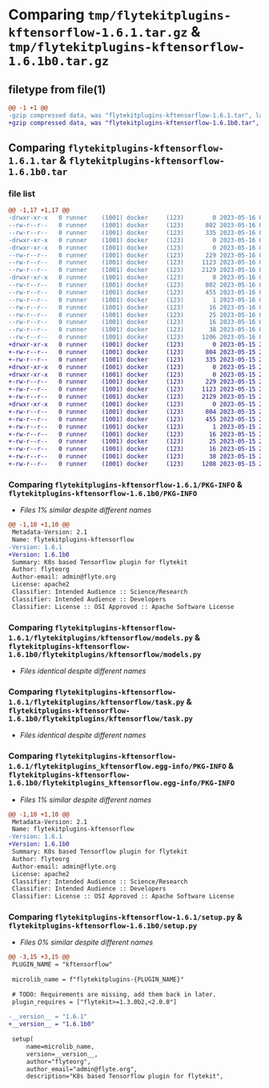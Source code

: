 # Comparing `tmp/flytekitplugins-kftensorflow-1.6.1.tar.gz` & `tmp/flytekitplugins-kftensorflow-1.6.1b0.tar.gz`

## filetype from file(1)

```diff
@@ -1 +1 @@
-gzip compressed data, was "flytekitplugins-kftensorflow-1.6.1.tar", last modified: Tue May 16 00:12:33 2023, max compression
+gzip compressed data, was "flytekitplugins-kftensorflow-1.6.1b0.tar", last modified: Mon May 15 22:07:06 2023, max compression
```

## Comparing `flytekitplugins-kftensorflow-1.6.1.tar` & `flytekitplugins-kftensorflow-1.6.1b0.tar`

### file list

```diff
@@ -1,17 +1,17 @@
-drwxr-xr-x   0 runner    (1001) docker     (123)        0 2023-05-16 00:12:33.922357 flytekitplugins-kftensorflow-1.6.1/
--rw-r--r--   0 runner    (1001) docker     (123)      802 2023-05-16 00:12:33.922357 flytekitplugins-kftensorflow-1.6.1/PKG-INFO
--rw-r--r--   0 runner    (1001) docker     (123)      335 2023-05-16 00:12:01.000000 flytekitplugins-kftensorflow-1.6.1/README.md
-drwxr-xr-x   0 runner    (1001) docker     (123)        0 2023-05-16 00:12:33.918357 flytekitplugins-kftensorflow-1.6.1/flytekitplugins/
-drwxr-xr-x   0 runner    (1001) docker     (123)        0 2023-05-16 00:12:33.922357 flytekitplugins-kftensorflow-1.6.1/flytekitplugins/kftensorflow/
--rw-r--r--   0 runner    (1001) docker     (123)      229 2023-05-16 00:12:01.000000 flytekitplugins-kftensorflow-1.6.1/flytekitplugins/kftensorflow/__init__.py
--rw-r--r--   0 runner    (1001) docker     (123)     1123 2023-05-16 00:12:01.000000 flytekitplugins-kftensorflow-1.6.1/flytekitplugins/kftensorflow/models.py
--rw-r--r--   0 runner    (1001) docker     (123)     2129 2023-05-16 00:12:01.000000 flytekitplugins-kftensorflow-1.6.1/flytekitplugins/kftensorflow/task.py
-drwxr-xr-x   0 runner    (1001) docker     (123)        0 2023-05-16 00:12:33.922357 flytekitplugins-kftensorflow-1.6.1/flytekitplugins_kftensorflow.egg-info/
--rw-r--r--   0 runner    (1001) docker     (123)      802 2023-05-16 00:12:33.000000 flytekitplugins-kftensorflow-1.6.1/flytekitplugins_kftensorflow.egg-info/PKG-INFO
--rw-r--r--   0 runner    (1001) docker     (123)      455 2023-05-16 00:12:33.000000 flytekitplugins-kftensorflow-1.6.1/flytekitplugins_kftensorflow.egg-info/SOURCES.txt
--rw-r--r--   0 runner    (1001) docker     (123)        1 2023-05-16 00:12:33.000000 flytekitplugins-kftensorflow-1.6.1/flytekitplugins_kftensorflow.egg-info/dependency_links.txt
--rw-r--r--   0 runner    (1001) docker     (123)       16 2023-05-16 00:12:33.000000 flytekitplugins-kftensorflow-1.6.1/flytekitplugins_kftensorflow.egg-info/namespace_packages.txt
--rw-r--r--   0 runner    (1001) docker     (123)       25 2023-05-16 00:12:33.000000 flytekitplugins-kftensorflow-1.6.1/flytekitplugins_kftensorflow.egg-info/requires.txt
--rw-r--r--   0 runner    (1001) docker     (123)       16 2023-05-16 00:12:33.000000 flytekitplugins-kftensorflow-1.6.1/flytekitplugins_kftensorflow.egg-info/top_level.txt
--rw-r--r--   0 runner    (1001) docker     (123)       38 2023-05-16 00:12:33.922357 flytekitplugins-kftensorflow-1.6.1/setup.cfg
--rw-r--r--   0 runner    (1001) docker     (123)     1206 2023-05-16 00:12:27.000000 flytekitplugins-kftensorflow-1.6.1/setup.py
+drwxr-xr-x   0 runner    (1001) docker     (123)        0 2023-05-15 22:07:06.983806 flytekitplugins-kftensorflow-1.6.1b0/
+-rw-r--r--   0 runner    (1001) docker     (123)      804 2023-05-15 22:07:06.983806 flytekitplugins-kftensorflow-1.6.1b0/PKG-INFO
+-rw-r--r--   0 runner    (1001) docker     (123)      335 2023-05-15 22:06:44.000000 flytekitplugins-kftensorflow-1.6.1b0/README.md
+drwxr-xr-x   0 runner    (1001) docker     (123)        0 2023-05-15 22:07:06.983806 flytekitplugins-kftensorflow-1.6.1b0/flytekitplugins/
+drwxr-xr-x   0 runner    (1001) docker     (123)        0 2023-05-15 22:07:06.983806 flytekitplugins-kftensorflow-1.6.1b0/flytekitplugins/kftensorflow/
+-rw-r--r--   0 runner    (1001) docker     (123)      229 2023-05-15 22:06:44.000000 flytekitplugins-kftensorflow-1.6.1b0/flytekitplugins/kftensorflow/__init__.py
+-rw-r--r--   0 runner    (1001) docker     (123)     1123 2023-05-15 22:06:44.000000 flytekitplugins-kftensorflow-1.6.1b0/flytekitplugins/kftensorflow/models.py
+-rw-r--r--   0 runner    (1001) docker     (123)     2129 2023-05-15 22:06:44.000000 flytekitplugins-kftensorflow-1.6.1b0/flytekitplugins/kftensorflow/task.py
+drwxr-xr-x   0 runner    (1001) docker     (123)        0 2023-05-15 22:07:06.983806 flytekitplugins-kftensorflow-1.6.1b0/flytekitplugins_kftensorflow.egg-info/
+-rw-r--r--   0 runner    (1001) docker     (123)      804 2023-05-15 22:07:06.000000 flytekitplugins-kftensorflow-1.6.1b0/flytekitplugins_kftensorflow.egg-info/PKG-INFO
+-rw-r--r--   0 runner    (1001) docker     (123)      455 2023-05-15 22:07:06.000000 flytekitplugins-kftensorflow-1.6.1b0/flytekitplugins_kftensorflow.egg-info/SOURCES.txt
+-rw-r--r--   0 runner    (1001) docker     (123)        1 2023-05-15 22:07:06.000000 flytekitplugins-kftensorflow-1.6.1b0/flytekitplugins_kftensorflow.egg-info/dependency_links.txt
+-rw-r--r--   0 runner    (1001) docker     (123)       16 2023-05-15 22:07:06.000000 flytekitplugins-kftensorflow-1.6.1b0/flytekitplugins_kftensorflow.egg-info/namespace_packages.txt
+-rw-r--r--   0 runner    (1001) docker     (123)       25 2023-05-15 22:07:06.000000 flytekitplugins-kftensorflow-1.6.1b0/flytekitplugins_kftensorflow.egg-info/requires.txt
+-rw-r--r--   0 runner    (1001) docker     (123)       16 2023-05-15 22:07:06.000000 flytekitplugins-kftensorflow-1.6.1b0/flytekitplugins_kftensorflow.egg-info/top_level.txt
+-rw-r--r--   0 runner    (1001) docker     (123)       38 2023-05-15 22:07:06.983806 flytekitplugins-kftensorflow-1.6.1b0/setup.cfg
+-rw-r--r--   0 runner    (1001) docker     (123)     1208 2023-05-15 22:07:00.000000 flytekitplugins-kftensorflow-1.6.1b0/setup.py
```

### Comparing `flytekitplugins-kftensorflow-1.6.1/PKG-INFO` & `flytekitplugins-kftensorflow-1.6.1b0/PKG-INFO`

 * *Files 1% similar despite different names*

```diff
@@ -1,10 +1,10 @@
 Metadata-Version: 2.1
 Name: flytekitplugins-kftensorflow
-Version: 1.6.1
+Version: 1.6.1b0
 Summary: K8s based Tensorflow plugin for flytekit
 Author: flyteorg
 Author-email: admin@flyte.org
 License: apache2
 Classifier: Intended Audience :: Science/Research
 Classifier: Intended Audience :: Developers
 Classifier: License :: OSI Approved :: Apache Software License
```

### Comparing `flytekitplugins-kftensorflow-1.6.1/flytekitplugins/kftensorflow/models.py` & `flytekitplugins-kftensorflow-1.6.1b0/flytekitplugins/kftensorflow/models.py`

 * *Files identical despite different names*

### Comparing `flytekitplugins-kftensorflow-1.6.1/flytekitplugins/kftensorflow/task.py` & `flytekitplugins-kftensorflow-1.6.1b0/flytekitplugins/kftensorflow/task.py`

 * *Files identical despite different names*

### Comparing `flytekitplugins-kftensorflow-1.6.1/flytekitplugins_kftensorflow.egg-info/PKG-INFO` & `flytekitplugins-kftensorflow-1.6.1b0/flytekitplugins_kftensorflow.egg-info/PKG-INFO`

 * *Files 1% similar despite different names*

```diff
@@ -1,10 +1,10 @@
 Metadata-Version: 2.1
 Name: flytekitplugins-kftensorflow
-Version: 1.6.1
+Version: 1.6.1b0
 Summary: K8s based Tensorflow plugin for flytekit
 Author: flyteorg
 Author-email: admin@flyte.org
 License: apache2
 Classifier: Intended Audience :: Science/Research
 Classifier: Intended Audience :: Developers
 Classifier: License :: OSI Approved :: Apache Software License
```

### Comparing `flytekitplugins-kftensorflow-1.6.1/setup.py` & `flytekitplugins-kftensorflow-1.6.1b0/setup.py`

 * *Files 0% similar despite different names*

```diff
@@ -3,15 +3,15 @@
 PLUGIN_NAME = "kftensorflow"
 
 microlib_name = f"flytekitplugins-{PLUGIN_NAME}"
 
 # TODO: Requirements are missing, add them back in later.
 plugin_requires = ["flytekit>=1.3.0b2,<2.0.0"]
 
-__version__ = "1.6.1"
+__version__ = "1.6.1b0"
 
 setup(
     name=microlib_name,
     version=__version__,
     author="flyteorg",
     author_email="admin@flyte.org",
     description="K8s based Tensorflow plugin for flytekit",
```


